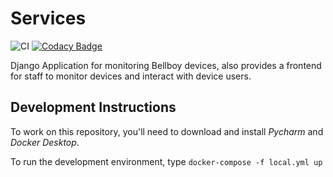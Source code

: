 
# Services

<!-- All badges get added here. -->

![CI](https://github.com/Bellboy-Capstone/Services/workflows/CI/badge.svg)
[![Codacy Badge](https://app.codacy.com/project/badge/Grade/8fb53c0f016b46889a92c8bc37d26bbe)](https://www.codacy.com/gh/Bellboy-Capstone/Services/dashboard?utm_source=github.com&amp;utm_medium=referral&amp;utm_content=Bellboy-Capstone/Services&amp;utm_campaign=Badge_Grade)


Django Application for monitoring Bellboy devices, also provides a frontend for staff to monitor devices and interact with device users.



## Development Instructions

To work on this repository, you'll need to download and install _Pycharm_ and _Docker Desktop_.

To run the development environment, type `docker-compose -f local.yml up`
